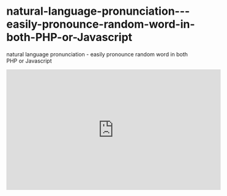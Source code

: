 # natural-language-pronunciation---easily-pronounce-random-word-in-both-PHP-or-Javascript
natural language pronunciation - easily pronounce random word in both PHP or Javascript

<iframe width="560" height="315" src="https://www.youtube-nocookie.com/embed/LNVz5RykbIc" frameborder="0" allowfullscreen></iframe>

